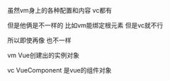 虽然vm身上的各种配置和内容 vc都有 

但是他俩是不一样的 比如vm能绑定根元素 但是vc就不行

所以即使再像 也不一样

vm	Vue创建出的实例对象

vc	VueComponent 是vue的组件对象